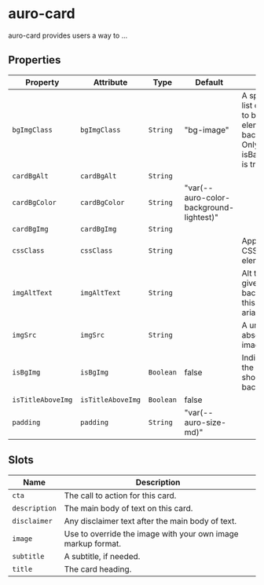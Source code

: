 # auro-card

auro-card provides users a way to ...

## Properties

| Property          | Attribute         | Type      | Default                                 | Description                                      |
|-------------------|-------------------|-----------|-----------------------------------------|--------------------------------------------------|
| `bgImgClass`      | `bgImgClass`      | `String`  | "bg-image"                              | A space-separates list of class names to be applied to the element with a<br />background image.  Only relevant when isBackgroundImage is true. |
| `cardBgAlt`       | `cardBgAlt`       | `String`  |                                         |                                                  |
| `cardBgColor`     | `cardBgColor`     | `String`  | "var(--auro-color-background-lightest)" |                                                  |
| `cardBgImg`       | `cardBgImg`       | `String`  |                                         |                                                  |
| `cssClass`        | `cssClass`        | `String`  |                                         | Applies designated CSS class to DOM element.     |
| `imgAltText`      | `imgAltText`      | `String`  |                                         | Alt text for the given image.  If background image, this text is used as aria-label. |
| `imgSrc`          | `imgSrc`          | `String`  |                                         | A url (relative or absolute) for card image.     |
| `isBgImg`         | `isBgImg`         | `Boolean` | false                                   | Indicates whether the given image should be set as a background image. |
| `isTitleAboveImg` | `isTitleAboveImg` | `Boolean` | false                                   |                                                  |
| `padding`         | `padding`         | `String`  | "var(--auro-size-md)"                   |                                                  |

## Slots

| Name          | Description                                      |
|---------------|--------------------------------------------------|
| `cta`         | The call to action for this card.                |
| `description` | The main body of text on this card.              |
| `disclaimer`  | Any disclaimer text after the main body of text. |
| `image`       | Use to override the image with your own image markup format. |
| `subtitle`    | A subtitle, if needed.                           |
| `title`       | The card heading.                                |
